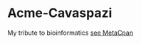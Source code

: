 # Acme-Cavaspazi

My tribute to bioinformatics [see MetaCpan](https://metacpan.org/pod/Acme::Cavaspazi#ACKNOWLEDGEMENTS)
